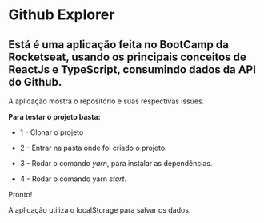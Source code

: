 # Github Explorer

## Está é uma aplicação feita no BootCamp da Rocketseat, usando os principais conceitos de ReactJs e TypeScript, consumindo dados da API do Github.

A aplicação mostra o repositório e suas respectivas issues.

**Para testar o projeto basta:**

- 1 - Clonar o projeto

- 2 - Entrar na pasta onde foi criado o projeto.

- 3 - Rodar o comando _yarn_, para instalar as dependências.

- 4 - Rodar o comando yarn _start_.

Pronto!

A aplicação utiliza o localStorage para salvar os dados.

